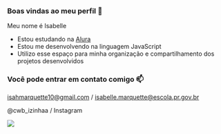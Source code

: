 ### Boas vindas ao meu perfil 🖤

Meu nome é Isabelle 

- Estou estudando na [Alura](https://www.alura.com.br)
- Estou me desenvolvendo na linguagem JavaScript
- Utilizo esse espaço para minha organização e compartilhamento dos projetos desenvolvidos

### Você pode entrar em contato comigo 📫

isahmarquette10@gmail.com / isabelle.marquette@escola.pr.gov.br

@cwb_izinhaa / Instagram

![](https://media.tenor.com/DEc4yrCNCakAAAAM/anime.gif)
